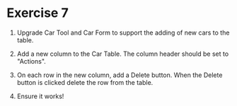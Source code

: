 # Exercise 7

1. Upgrade Car Tool and Car Form to support the adding of new cars to the table.

2. Add a new column to the Car Table. The column header should be set to "Actions".

3. On each row in the new column, add a Delete button. When the Delete button is clicked delete the row from the table.

4. Ensure it works!
